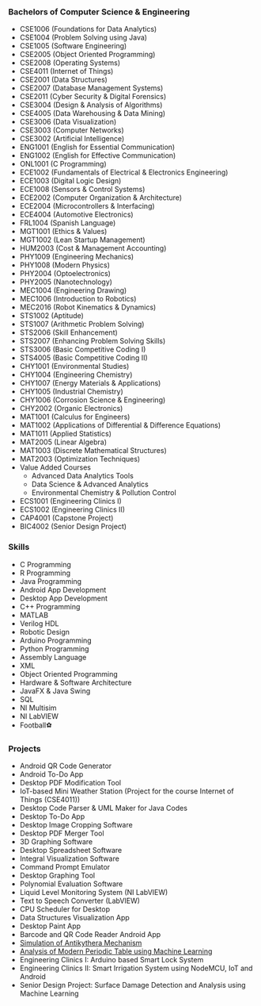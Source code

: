 ### Bachelors of Computer Science & Engineering 
* CSE1006 (Foundations for Data Analytics) 
* CSE1004 (Problem Solving using Java)
* CSE1005 (Software Engineering)
* CSE2005 (Object Oriented Programming)
* CSE2008 (Operating Systems)
* CSE4011 (Internet of Things)
* CSE2001 (Data Structures)
* CSE2007 (Database Management Systems)
* CSE2011 (Cyber Security & Digital Forensics)
* CSE3004 (Design & Analysis of Algorithms)
* CSE4005 (Data Warehousing & Data Mining)
* CSE3006 (Data Visualization)
* CSE3003 (Computer Networks)
* CSE3002 (Artificial Intelligence)
* ENG1001 (English for Essential Communication)
* ENG1002 (English for Effective Communication)
* ONL1001 (C Programming)
* ECE1002 (Fundamentals of Electrical & Electronics Engineering)
* ECE1003 (Digital Logic Design) 
* ECE1008 (Sensors & Control Systems) 
* ECE2002 (Computer Organization & Architecture)
* ECE2004 (Microcontrollers & Interfacing)
* ECE4004 (Automotive Electronics)
* FRL1004 (Spanish Language)
* MGT1001 (Ethics & Values)
* MGT1002 (Lean Startup Management)
* HUM2003 (Cost & Management Accounting)
* PHY1009 (Engineering Mechanics)
* PHY1008 (Modern Physics)
* PHY2004 (Optoelectronics)
* PHY2005 (Nanotechnology)
* MEC1004 (Engineering Drawing) 
* MEC1006 (Introduction to Robotics)
* MEC2016 (Robot Kinematics & Dynamics)
* STS1002 (Aptitude)
* STS1007 (Arithmetic Problem Solving)
* STS2006 (Skill Enhancement)
* STS2007 (Enhancing Problem Solving Skills)
* STS3006 (Basic Competitive Coding I)
* STS4005 (Basic Competitive Coding II)
* CHY1001 (Environmental Studies)
* CHY1004 (Engineering Chemistry)
* CHY1007 (Energy Materials & Applications)
* CHY1005 (Industrial Chemistry)
* CHY1006 (Corrosion Science & Engineering)
* CHY2002 (Organic Electronics)
* MAT1001 (Calculus for Engineers)
* MAT1002 (Applications of Differential & Difference Equations)
* MAT1011 (Applied Statistics)
* MAT2005 (Linear Algebra)
* MAT1003 (Discrete Mathematical Structures)
* MAT2003 (Optimization Techniques)
* Value Added Courses
  * Advanced Data Analytics Tools
  * Data Science & Advanced Analytics
  * Environmental Chemistry & Pollution Control
* ECS1001 (Engineering Clinics I)
* ECS1002 (Engineering Clinics II)
* CAP4001 (Capstone Project)
* BIC4002 (Senior Design Project)

### Skills 
* C Programming
* R Programming
* Java Programming
* Android App Development
* Desktop App Development
* C++ Programming
* MATLAB
* Verilog HDL
* Robotic Design
* Arduino Programming
* Python Programming
* Assembly Language
* XML 
* Object Oriented Programming
* Hardware & Software Architecture
* JavaFX & Java Swing
* SQL
* NI Multisim
* NI LabVIEW
* Football⚽

### Projects
* Android QR Code Generator
* Android To-Do App
* Desktop PDF Modification Tool
* IoT-based Mini Weather Station (Project for the course Internet of Things (CSE4011))
* Desktop Code Parser & UML Maker for Java Codes
* Desktop To-Do App
* Desktop Image Cropping Software
* Desktop PDF Merger Tool
* 3D Graphing Software
* Desktop Spreadsheet Software
* Integral Visualization Software
* Command Prompt Emulator
* Desktop Graphing Tool
* Polynomial Evaluation Software
* Liquid Level Monitoring System (NI LabVIEW)
* Text to Speech Converter (LabVIEW)
* CPU Scheduler for Desktop
* Data Structures Visualization App
* Desktop Paint App
* Barcode and QR Code Reader Android App
* [Simulation of Antikythera Mechanism](https://github.com/KMORaza/Antikythera_Mechanism_Simulation)
* [Analysis of Modern Periodic Table using Machine Learning](https://github.com/KMORaza/Periodic_Table_Analysis)
* Engineering Clinics I: Arduino based Smart Lock System
* Engineering Clinics II: Smart Irrigation System using NodeMCU, IoT and Android
* Senior Design Project: Surface Damage Detection and Analysis using Machine Learning
